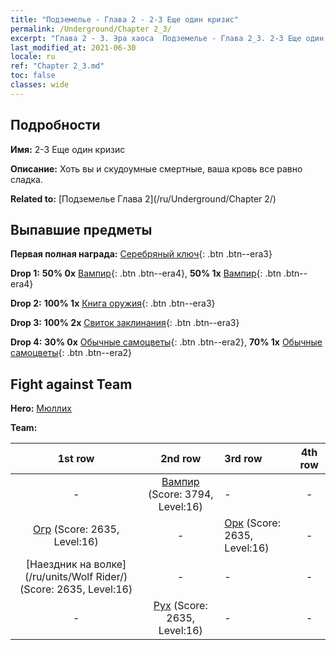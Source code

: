 ```yaml
---
title: "Подземелье - Глава 2 - 2-3 Еще один кризис"
permalink: /Underground/Chapter 2_3/
excerpt: "Глава 2 - 3. Эра хаоса  Подземелье - Глава 2_3. 2-3 Еще один кризис"
last_modified_at: 2021-06-30
locale: ru
ref: "Chapter 2_3.md"
toc: false
classes: wide
---
```


## Подробности

 **Имя:** 2-3 Еще один кризис

 **Описание:** Хоть вы и скудоумные смертные, ваша кровь все равно сладка.

 **Related to:** [Подземелье Глава 2](/ru/Underground/Chapter 2/)

## Выпавшие предметы

 **Первая полная награда:** [Серебряный ключ](/ItemsRU/con_693/){: .btn .btn--era3}

 **Drop 1:** **50% 0x** [Вампир](/ItemsRU/unt_211/){: .btn .btn--era4}, **50% 1x** [Вампир](/ItemsRU/unt_211/){: .btn .btn--era4}

 **Drop 2:** **100% 1x** [Книга оружия](/ItemsRU/mat_18/){: .btn .btn--era3}

 **Drop 3:** **100% 2x** [Свиток заклинания](/ItemsRU/con_694/){: .btn .btn--era3}

 **Drop 4:** **30% 0x** [Обычные самоцветы](/ItemsRU/mat_10/){: .btn .btn--era2}, **70% 1x** [Обычные самоцветы](/ItemsRU/mat_10/){: .btn .btn--era2}


## Fight against Team
 **Hero:** [Мюллих](/ru/heroes/Mullich/)

 **Team:**


  | 1st row | 2nd row | 3rd row | 4th row |
  |:----:|:----:|:----|:----:|
  | - | [Вампир](/ru/units/Vampire/) (Score: 3794, Level:16)  | - | - |
  | [Огр](/ru/units/Ogre/) (Score: 2635, Level:16)  | - | [Орк](/ru/units/Orc/) (Score: 2635, Level:16)  | - |
  | [Наездник на волке](/ru/units/Wolf Rider/) (Score: 2635, Level:16)  | - | - | - |
  | - | [Рух](/ru/units/Roc/) (Score: 2635, Level:16)  | - | - |


